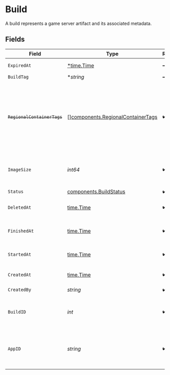 # Build

A build represents a game server artifact and its associated metadata.


## Fields

| Field                                                                                                                   | Type                                                                                                                    | Required                                                                                                                | Description                                                                                                             | Example                                                                                                                 |
| ----------------------------------------------------------------------------------------------------------------------- | ----------------------------------------------------------------------------------------------------------------------- | ----------------------------------------------------------------------------------------------------------------------- | ----------------------------------------------------------------------------------------------------------------------- | ----------------------------------------------------------------------------------------------------------------------- |
| `ExpiredAt`                                                                                                             | [*time.Time](https://pkg.go.dev/time#Time)                                                                              | :heavy_minus_sign:                                                                                                      | When the build expired                                                                                                  |                                                                                                                         |
| `BuildTag`                                                                                                              | **string*                                                                                                               | :heavy_minus_sign:                                                                                                      | N/A                                                                                                                     | 0.1.14-14c793                                                                                                           |
| ~~`RegionalContainerTags`~~                                                                                             | [][components.RegionalContainerTags](../../models/components/regionalcontainertags.md)                                  | :heavy_check_mark:                                                                                                      | : warning: ** DEPRECATED **: This will be removed in a future release, please migrate away from it as soon as possible. |                                                                                                                         |
| `ImageSize`                                                                                                             | *int64*                                                                                                                 | :heavy_check_mark:                                                                                                      | The size (in bytes) of the Docker image built by Hathora.                                                               |                                                                                                                         |
| `Status`                                                                                                                | [components.BuildStatus](../../models/components/buildstatus.md)                                                        | :heavy_check_mark:                                                                                                      | N/A                                                                                                                     |                                                                                                                         |
| `DeletedAt`                                                                                                             | [time.Time](https://pkg.go.dev/time#Time)                                                                               | :heavy_check_mark:                                                                                                      | When the build was deleted.                                                                                             |                                                                                                                         |
| `FinishedAt`                                                                                                            | [time.Time](https://pkg.go.dev/time#Time)                                                                               | :heavy_check_mark:                                                                                                      | When [`RunBuild()`](https://hathora.dev/api#tag/BuildV2/operation/RunBuild) finished executing.                         |                                                                                                                         |
| `StartedAt`                                                                                                             | [time.Time](https://pkg.go.dev/time#Time)                                                                               | :heavy_check_mark:                                                                                                      | When [`RunBuild()`](https://hathora.dev/api#tag/BuildV2/operation/RunBuild) is called.                                  |                                                                                                                         |
| `CreatedAt`                                                                                                             | [time.Time](https://pkg.go.dev/time#Time)                                                                               | :heavy_check_mark:                                                                                                      | When [`CreateBuild()`](https://hathora.dev/api#tag/BuildV2/operation/CreateBuild) is called.                            |                                                                                                                         |
| `CreatedBy`                                                                                                             | *string*                                                                                                                | :heavy_check_mark:                                                                                                      | N/A                                                                                                                     | noreply@hathora.dev                                                                                                     |
| `BuildID`                                                                                                               | *int*                                                                                                                   | :heavy_check_mark:                                                                                                      | System generated id for a build. Increments by 1.                                                                       | 1                                                                                                                       |
| `AppID`                                                                                                                 | *string*                                                                                                                | :heavy_check_mark:                                                                                                      | System generated unique identifier for an application.                                                                  | app-af469a92-5b45-4565-b3c4-b79878de67d2                                                                                |